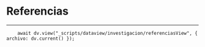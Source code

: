 # Referencias
---
```dataviewjs
	await dv.view("_scripts/dataview/investigacion/referenciasView", { archivo: dv.current() });
```
